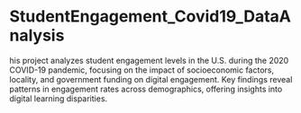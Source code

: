 # StudentEngagement_Covid19_DataAnalysis
his project analyzes student engagement levels in the U.S. during the 2020 COVID-19 pandemic, focusing on the impact of socioeconomic factors, locality, and government funding on digital engagement. Key findings reveal patterns in engagement rates across demographics, offering insights into digital learning disparities.
